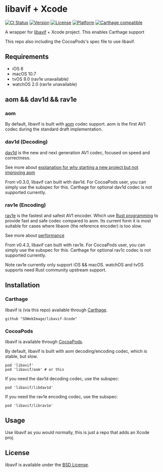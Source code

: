 # libavif + Xcode

[![CI Status](http://img.shields.io/travis/SDWebImage/libavif-Xcode.svg?style=flat)](https://travis-ci.org/SDWebImage/libavif-Xcode)
[![Version](https://img.shields.io/cocoapods/v/libavif.svg?style=flat)](http://cocoapods.org/pods/libavif)
[![License](https://img.shields.io/cocoapods/l/libavif.svg?style=flat)](http://cocoapods.org/pods/libavif)
[![Platform](https://img.shields.io/cocoapods/p/libavif.svg?style=flat)](http://cocoapods.org/pods/libavif)
[![Carthage compatible](https://img.shields.io/badge/Carthage-compatible-4BC51D.svg?style=flat)](https://github.com/SDWebImage/libavif-Xcode)

A wrapper for [libavif](https://github.com/AOMediaCodec/libavif) + Xcode project.
This enables Carthage support

This repo also including the CocoaPods's spec file to use libavif.

## Requirements

+ iOS 8
+ macOS 10.7
+ tvOS 9.0 (rav1e unavailable)
+ watchOS 2.0 (rav1e unavailable)

## aom && dav1d && rav1e

### aom

By default, libavif is built with [aom](https://aomedia.googlesource.com/aom/) codec support. aom is the first AV1 codec during the standard draft implementation.

### dav1d (Decoding)

[dav1d](https://github.com/videolan/dav1d) is the new and next generation AV1 codec, focused on speed and correctness.

See more about [explanation for why starting a new project but not improving aom](https://github.com/videolan/dav1d#why-do-you-not-improve-libaom-rather-than-starting-a-new-project)

From v0.3.0, libavif can built with dav1d. For CocoaPods user, you can simply use the subspec for this. Carthage for optional dav1d codec is not supported currently.

### rav1e (Encoding)

[rav1e](https://github.com/xiph/rav1e) is the fastest and safest AV1 encoder. Which use [Rust programming](https://www.rust-lang.org/) to provide fast and safe codec compared to aom. Its current form it is most suitable for cases where libaom (the reference encoder) is too slow.

See more about [performance](https://github.com/xiph/rav1e/issues/1248)

From v0.4.3, libavif can built with rav1e. For CocoaPods user, you can simply use the subspec for this. Carthage for optional rav1c codec is not supported currently.

Note rav1e currently only support iOS && macOS. watchOS and tvOS supports need Rust community upstream support.

## Installation

### Carthage

libavif is (via this repo) available through [Carthage](https://github.com/Carthage/Carthage).

```
github "SDWebImage/libavif-Xcode"
```

### CocoaPods

libavif is available through [CocoaPods](https://github.com/CocoaPods/CocoaPods).

By default, libavif is built with aom decoding/encoding codec, which is stable, but slow.

```
pod 'libavif'
pod 'libavif/aom' # or this
```

If you need the dav1d decoding codec, use the subspec:

```
pod 'libavif/libdav1d'
```

If you need the rav1e encoding codec, use the subspec:

```
pod 'libavif/librav1e'
```

## Usage

Use libavif as you would normally, this is just a repo that adds an Xcode proj.

## License

libavif is available under the [BSD License](https://github.com/AOMediaCodec/libavif/blob/master/LICENSE).


